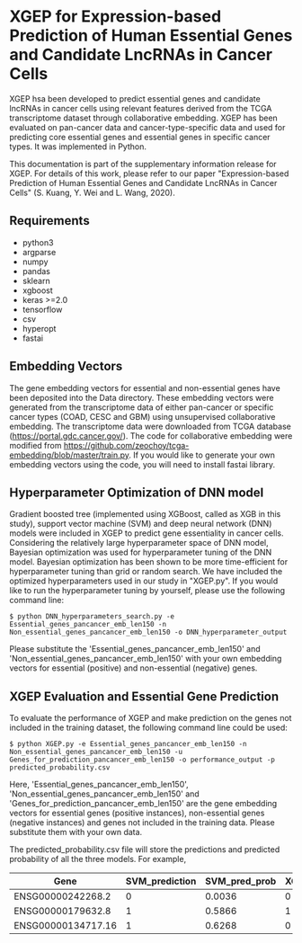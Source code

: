 # XGEP for Expression-based Prediction of Human Essential Genes and Candidate LncRNAs in Cancer Cells
XGEP hsa been developed to predict essential genes and candidate lncRNAs in cancer cells using relevant features derived from the TCGA transcriptome dataset through collaborative embedding. XGEP has been evaluated on pan-cancer data and cancer-type-specific data and used for predicting core essential genes and essential genes in specific cancer types. It was implemented in Python.

This documentation is part of the supplementary information release for XGEP. For details of this work, please refer to our paper "Expression-based Prediction of Human Essential Genes and Candidate LncRNAs in Cancer Cells" (S. Kuang, Y. Wei and L. Wang, 2020).

## Requirements
- python3
- argparse
- numpy 
- pandas
- sklearn
- xgboost
- keras >=2.0
- tensorflow
- csv
- hyperopt
- fastai

## Embedding Vectors
The gene embedding vectors for essential and non-essential genes have been deposited into the Data directory. These embedding vectors were generated from the transcriptome data of either pan-cancer or specific cancer types (COAD, CESC and GBM) using unsupervised collaborative embedding. The transcriptome data were downloaded from TCGA database (https://portal.gdc.cancer.gov/). The code for collaborative embedding were modified from https://github.com/zeochoy/tcga-embedding/blob/master/train.py. If you would like to generate your own embedding vectors using the code, you will need to install fastai library.

## Hyperparameter Optimization of DNN model
Gradient boosted tree (implemented using XGBoost, called as XGB in this study), support vector machine (SVM) and deep neural network (DNN) models were included in XGEP to predict gene essentiality in cancer cells. Considering the relatively large hyperparameter space of DNN model, Bayesian optimization was used for hyperparameter tuning of the DNN model. Bayesian optimization has been shown to be more time-efficient for hyperparameter tuning than grid or random search. We have included the optimized hyperparameters used in our study in "XGEP.py". If you would like to run the hyperparameter tuning by yourself, please use the following command line:

```
$ python DNN_hyperparameters_search.py -e Essential_genes_pancancer_emb_len150 -n Non_essential_genes_pancancer_emb_len150 -o DNN_hyperparameter_output
```

Please substitute the 'Essential_genes_pancancer_emb_len150' and 'Non_essential_genes_pancancer_emb_len150' with your own embedding vectors for essential (positive) and non-essential (negative) genes.

## XGEP Evaluation and Essential Gene Prediction
To evaluate the performance of XGEP and make prediction on the genes not included in the training dataset, the following command line could be used:

```
$ python XGEP.py -e Essential_genes_pancancer_emb_len150 -n Non_essential_genes_pancancer_emb_len150 -u Genes_for_prediction_pancancer_emb_len150 -o performance_output -p predicted_probability.csv
```

Here, 'Essential_genes_pancancer_emb_len150', 'Non_essential_genes_pancancer_emb_len150' and 'Genes_for_prediction_pancancer_emb_len150' are the gene embedding vectors for essential genes (positive instances), non-essential genes (negative instances) and genes not included in the training data. Please substitute them with your own data.

The predicted_probability.csv file will store the predictions and predicted probability of all the three models. For example,

|Gene|SVM_prediction|SVM_pred_prob|XGB_prediction|XGB_pred_prob|DNN_prediction|DNN_pred_prob|
|----|:-------------|:------------|:-------------|:------------|:-------------|:------------|
|ENSG00000242268.2|0|0.0036|0|3.5686e-05|0|0.0057|
|ENSG00000179632.8|1|0.5866|1|0.6802|1|0.8802|
|ENSG00000134717.16|1|0.6268|0|0.2164|1|0.8524|


